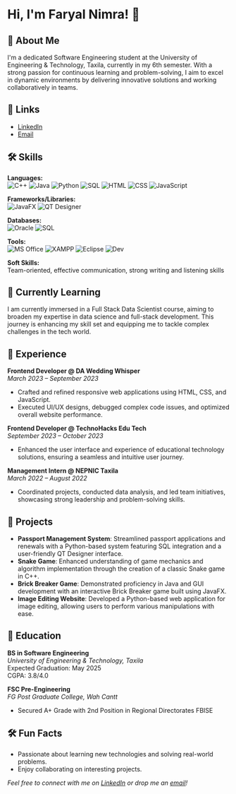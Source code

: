 
# Hi, I'm Faryal Nimra! 👋



## 🚀 About Me
I'm a dedicated Software Engineering student at the University of Engineering & Technology, Taxila, currently in my 6th semester. With a strong passion for continuous learning and problem-solving, I aim to excel in dynamic environments by delivering innovative solutions and working collaboratively in teams.

## 🔗 Links
- [LinkedIn](https://www.linkedin.com/in/your-linkedin-profile/)
- [Email](mailto:your-email@example.com)

## 🛠 Skills
**Languages:**  
![C++](https://img.shields.io/badge/C++-00599C?style=flat&logo=c%2B%2B&logoColor=white) ![Java](https://img.shields.io/badge/Java-007396?style=flat&logo=java&logoColor=white) ![Python](https://img.shields.io/badge/Python-3776AB?style=flat&logo=python&logoColor=white) ![SQL](https://img.shields.io/badge/SQL-4479A1?style=flat&logo=sql&logoColor=white) ![HTML](https://img.shields.io/badge/HTML-239120?style=flat&logo=html5&logoColor=white) ![CSS](https://img.shields.io/badge/CSS-1572B6?style=flat&logo=css3&logoColor=white) ![JavaScript](https://img.shields.io/badge/JavaScript-F7DF1E?style=flat&logo=javascript&logoColor=black)

**Frameworks/Libraries:**  
![JavaFX](https://img.shields.io/badge/JavaFX-007396?style=flat&logo=java&logoColor=white) ![QT Designer](https://img.shields.io/badge/QT_Designer-41CD52?style=flat&logo=qt&logoColor=white)

**Databases:**  
![Oracle](https://img.shields.io/badge/Oracle-F80000?style=flat&logo=oracle&logoColor=white) ![SQL](https://img.shields.io/badge/SQL-4479A1?style=flat&logo=sql&logoColor=white)

**Tools:**  
![MS Office](https://img.shields.io/badge/MS_Office-D83B01?style=flat&logo=microsoft-office&logoColor=white) ![XAMPP](https://img.shields.io/badge/XAMPP-FB7A24?style=flat&logo=xampp&logoColor=white) ![Eclipse](https://img.shields.io/badge/Eclipse-2C2255?style=flat&logo=eclipse&logoColor=white) ![Dev](https://img.shields.io/badge/Dev-CB3837?style=flat&logo=dev&logoColor=white)

**Soft Skills:**  
Team-oriented, effective communication, strong writing and listening skills


## 🌱 Currently Learning
I am currently immersed in a Full Stack Data Scientist course, aiming to broaden my expertise in data science and full-stack development. This journey is enhancing my skill set and equipping me to tackle complex challenges in the tech world.

## 🚀 Experience
**Frontend Developer @ DA Wedding Whisper**  
*March 2023 – September 2023*
- Crafted and refined responsive web applications using HTML, CSS, and JavaScript.
- Executed UI/UX designs, debugged complex code issues, and optimized overall website performance.

**Frontend Developer @ TechnoHacks Edu Tech**  
*September 2023 – October 2023*
- Enhanced the user interface and experience of educational technology solutions, ensuring a seamless and intuitive user journey.

**Management Intern @ NEPNIC Taxila**  
*March 2022 – August 2022*
- Coordinated projects, conducted data analysis, and led team initiatives, showcasing strong leadership and problem-solving skills.
## 🔗 Projects
- **Passport Management System**: Streamlined passport applications and renewals with a Python-based system featuring SQL integration and a user-friendly QT Designer interface.
- **Snake Game**: Enhanced understanding of game mechanics and algorithm implementation through the creation of a classic Snake game in C++.
- **Brick Breaker Game**: Demonstrated proficiency in Java and GUI development with an interactive Brick Breaker game built using JavaFX.
- **Image Editing Website**: Developed a Python-based web application for image editing, allowing users to perform various manipulations with ease.
## 🌱  Education
**BS in Software Engineering**  
*University of Engineering & Technology, Taxila*  
Expected Graduation: May 2025  
CGPA: 3.8/4.0

**FSC Pre-Engineering**  
*FG Post Graduate College, Wah Cantt*  
- Secured A+ Grade with 2nd Position in Regional Directorates FBISE
## 🛠 Fun Facts
- Passionate about learning new technologies and solving real-world problems.
- Enjoy collaborating on interesting projects.
  
*Feel free to connect with me on [LinkedIn](https://www.linkedin.com/in/your-linkedin-profile) or drop me an [email](mailto:your-email@example.com)!*
